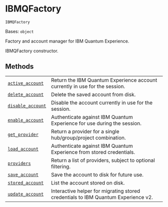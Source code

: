 # IBMQFactory



`IBMQFactory`

Bases: `object`

Factory and account manager for IBM Quantum Experience.

IBMQFactory constructor.

## Methods

|                                                                                                                                                                              |                                                                                   |
| ---------------------------------------------------------------------------------------------------------------------------------------------------------------------------- | --------------------------------------------------------------------------------- |
| [`active_account`](qiskit.providers.ibmq.IBMQFactory.active_account#qiskit.providers.ibmq.IBMQFactory.active_account "qiskit.providers.ibmq.IBMQFactory.active_account")     | Return the IBM Quantum Experience account currently in use for the session.       |
| [`delete_account`](qiskit.providers.ibmq.IBMQFactory.delete_account#qiskit.providers.ibmq.IBMQFactory.delete_account "qiskit.providers.ibmq.IBMQFactory.delete_account")     | Delete the saved account from disk.                                               |
| [`disable_account`](qiskit.providers.ibmq.IBMQFactory.disable_account#qiskit.providers.ibmq.IBMQFactory.disable_account "qiskit.providers.ibmq.IBMQFactory.disable_account") | Disable the account currently in use for the session.                             |
| [`enable_account`](qiskit.providers.ibmq.IBMQFactory.enable_account#qiskit.providers.ibmq.IBMQFactory.enable_account "qiskit.providers.ibmq.IBMQFactory.enable_account")     | Authenticate against IBM Quantum Experience for use during the session.           |
| [`get_provider`](qiskit.providers.ibmq.IBMQFactory.get_provider#qiskit.providers.ibmq.IBMQFactory.get_provider "qiskit.providers.ibmq.IBMQFactory.get_provider")             | Return a provider for a single hub/group/project combination.                     |
| [`load_account`](qiskit.providers.ibmq.IBMQFactory.load_account#qiskit.providers.ibmq.IBMQFactory.load_account "qiskit.providers.ibmq.IBMQFactory.load_account")             | Authenticate against IBM Quantum Experience from stored credentials.              |
| [`providers`](qiskit.providers.ibmq.IBMQFactory.providers#qiskit.providers.ibmq.IBMQFactory.providers "qiskit.providers.ibmq.IBMQFactory.providers")                         | Return a list of providers, subject to optional filtering.                        |
| [`save_account`](qiskit.providers.ibmq.IBMQFactory.save_account#qiskit.providers.ibmq.IBMQFactory.save_account "qiskit.providers.ibmq.IBMQFactory.save_account")             | Save the account to disk for future use.                                          |
| [`stored_account`](qiskit.providers.ibmq.IBMQFactory.stored_account#qiskit.providers.ibmq.IBMQFactory.stored_account "qiskit.providers.ibmq.IBMQFactory.stored_account")     | List the account stored on disk.                                                  |
| [`update_account`](qiskit.providers.ibmq.IBMQFactory.update_account#qiskit.providers.ibmq.IBMQFactory.update_account "qiskit.providers.ibmq.IBMQFactory.update_account")     | Interactive helper for migrating stored credentials to IBM Quantum Experience v2. |

